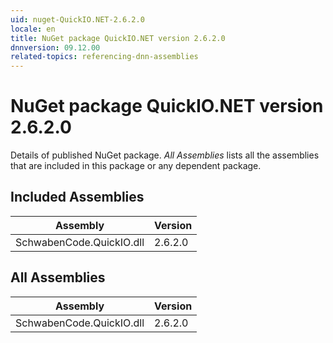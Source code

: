 ```yaml
---
uid: nuget-QuickIO.NET-2.6.2.0
locale: en
title: NuGet package QuickIO.NET version 2.6.2.0
dnnversion: 09.12.00
related-topics: referencing-dnn-assemblies
---
```


# NuGet package QuickIO.NET version 2.6.2.0
Details of published NuGet package.
*All Assemblies* lists all the assemblies that are included in this package or any dependent package.

## Included Assemblies

|Assembly|Version|
|---|---|
|SchwabenCode.QuickIO.dll|2.6.2.0|

## All Assemblies

|Assembly|Version|
|---|---|
|SchwabenCode.QuickIO.dll|2.6.2.0|

